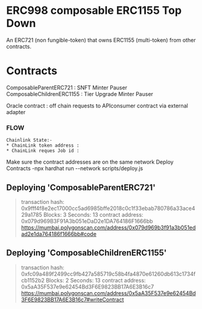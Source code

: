 # ERC998 composable ERC1155 Top Down
An ERC721 (non fungible-token) that owns ERC1155 (multi-token) from other contracts.


# Contracts
ComposableParentERC721 : SNFT Minter Pauser
ComposableChildrenERC1155 : Tier Upgrade Minter Pauser

Oracle contract : off chain requests to APIconsumer contract via external adapter


### FLOW
    Chainlink State:-
    * ChainLink token address :  
    * ChainLink reques Job id :
Make sure the contract addresses are on the same network
   Deploy Contracts
   -npx hardhat run --network <network> scripts/deploy.js



Deploying 'ComposableParentERC721'
   --------------------------------------------------
   > transaction hash:    0x9fff4f8e2ec17000cc5ad6985bffe2018c0c1f33ebab780786a33ace429a1785
   > Blocks: 3            Seconds: 13
   > contract address:    0x079d969B3F91A3b051eDaD2e1DA764186F1666bb
https://mumbai.polygonscan.com/address/0x079d969b3f91a3b051edad2e1da764186f1666bb#code

Deploying 'ComposableChildrenERC1155'
   ------------------------------------------------
   > transaction hash:    0xfc09a489f2499cc9fb427a585719c58b4fa4870e61260db613c1734fcb1152b2
   > Blocks: 2            Seconds: 13
   > contract address:    0x5aA35F537e9e62454Bd3F6E9823BB17A6E3B16c7
https://mumbai.polygonscan.com/address/0x5aA35F537e9e62454Bd3F6E9823BB17A6E3B16c7#writeContract